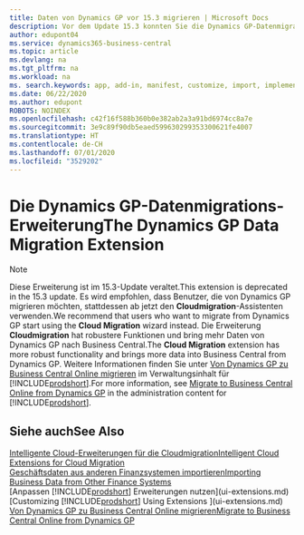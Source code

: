 ```yaml
---
title: Daten von Dynamics GP vor 15.3 migrieren | Microsoft Docs
description: Vor dem Update 15.3 konnten Sie die Dynamics GP-Datenmigrationserweiterung verwenden, um Debitoren, Kreditoren, Lagerartikel, Sachkonten, Transaktionen zu offenen Verbindlichkeiten und Forderungen von Dynamics GP nach Business Central zu migrieren.
author: edupont04
ms.service: dynamics365-business-central
ms.topic: article
ms.devlang: na
ms.tgt_pltfrm: na
ms.workload: na
ms. search.keywords: app, add-in, manifest, customize, import, implement
ms.date: 06/22/2020
ms.author: edupont
ROBOTS: NOINDEX
ms.openlocfilehash: c42f16f588b360b0e382ab2a3a91bd6974cc8a7e
ms.sourcegitcommit: 3e9c89f90db5eaed599630299353300621fe4007
ms.translationtype: HT
ms.contentlocale: de-CH
ms.lasthandoff: 07/01/2020
ms.locfileid: "3529202"
---
```

# <a name="the-dynamics-gp-data-migration-extension"></a><span data-ttu-id="13861-103">Die Dynamics GP-Datenmigrations-Erweiterung</span><span class="sxs-lookup"><span data-stu-id="13861-103">The Dynamics GP Data Migration Extension</span></span>

> [!NOTE]
> <span data-ttu-id="13861-104">Diese Erweiterung ist im 15.3-Update veraltet.</span><span class="sxs-lookup"><span data-stu-id="13861-104">This extension is deprecated in the 15.3 update.</span></span> <span data-ttu-id="13861-105">Es wird empfohlen, dass Benutzer, die von Dynamics GP migrieren möchten, stattdessen ab jetzt den **Cloudmigration**-Assistenten verwenden.</span><span class="sxs-lookup"><span data-stu-id="13861-105">We recommend that users who want to migrate from Dynamics GP start using the **Cloud Migration** wizard instead.</span></span> <span data-ttu-id="13861-106">Die Erweiterung **Cloudmigration** hat robustere Funktionen und bring mehr Daten von Dynamics GP nach Business Central.</span><span class="sxs-lookup"><span data-stu-id="13861-106">The **Cloud Migration** extension has more robust functionality and brings more data into Business Central from Dynamics GP.</span></span> <span data-ttu-id="13861-107">Weitere Informationen finden Sie unter [Von Dynamics GP zu Business Central Online migrieren](/dynamics365/business-central/dev-itpro/administration/migrate-dynamics-gp) im Verwaltungsinhalt für [!INCLUDE[prodshort](includes/prodshort.md)].</span><span class="sxs-lookup"><span data-stu-id="13861-107">For more information, see [Migrate to Business Central Online from Dynamics GP](/dynamics365/business-central/dev-itpro/administration/migrate-dynamics-gp) in the administration content for [!INCLUDE[prodshort](includes/prodshort.md)].</span></span>

## <a name="see-also"></a><span data-ttu-id="13861-108">Siehe auch</span><span class="sxs-lookup"><span data-stu-id="13861-108">See Also</span></span>

[<span data-ttu-id="13861-109">Intelligente Cloud-Erweiterungen für die Cloudmigration</span><span class="sxs-lookup"><span data-stu-id="13861-109">Intelligent Cloud Extensions for Cloud Migration</span></span>](ui-extensions-data-replication.md)  
[<span data-ttu-id="13861-110">Geschäftsdaten aus anderen Finanzsystemen importieren</span><span class="sxs-lookup"><span data-stu-id="13861-110">Importing Business Data from Other Finance Systems</span></span>](across-import-data-configuration-packages.md)  
<span data-ttu-id="13861-111">[Anpassen [!INCLUDE[prodshort](includes/prodshort.md)] Erweiterungen nutzen](ui-extensions.md)</span><span class="sxs-lookup"><span data-stu-id="13861-111">[Customizing [!INCLUDE[prodshort](includes/prodshort.md)] Using Extensions ](ui-extensions.md)</span></span>  
[<span data-ttu-id="13861-112">Von Dynamics GP zu Business Central Online migrieren</span><span class="sxs-lookup"><span data-stu-id="13861-112">Migrate to Business Central Online from Dynamics GP</span></span>](/dynamics365/business-central/dev-itpro/administration/migrate-dynamics-gp)  
